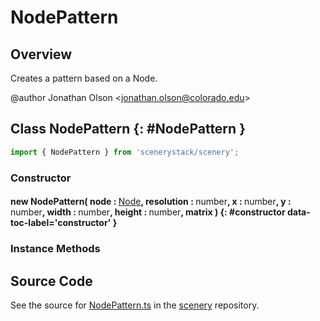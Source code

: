 # NodePattern

## Overview

Creates a pattern based on a Node.

@author Jonathan Olson &lt;jonathan.olson@colorado.edu&gt;

## Class NodePattern {: #NodePattern }


```js
import { NodePattern } from 'scenerystack/scenery';
```
### Constructor

#### new NodePattern( node : <span style="font-weight: 400;">[Node](../scenery/Node.md)</span>, resolution : <span style="font-weight: 400;"><span style="color: hsla(calc(var(--md-hue) + 180deg),80%,40%,1);">number</span></span>, x : <span style="font-weight: 400;"><span style="color: hsla(calc(var(--md-hue) + 180deg),80%,40%,1);">number</span></span>, y : <span style="font-weight: 400;"><span style="color: hsla(calc(var(--md-hue) + 180deg),80%,40%,1);">number</span></span>, width : <span style="font-weight: 400;"><span style="color: hsla(calc(var(--md-hue) + 180deg),80%,40%,1);">number</span></span>, height : <span style="font-weight: 400;"><span style="color: hsla(calc(var(--md-hue) + 180deg),80%,40%,1);">number</span></span>, matrix ) {: #constructor data-toc-label='constructor' }

### Instance Methods





## Source Code

See the source for [NodePattern.ts](https://github.com/phetsims/scenery/blob/main/js/util/NodePattern.ts) in the [scenery](https://github.com/phetsims/scenery) repository.
